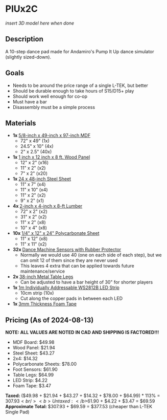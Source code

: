 # PIUx2C

*insert 3D model here when done*

<h2>Description</h2>
A 10-step dance pad made for Andamiro's Pump It Up dance simulator (slightly sized-down).

<h2>Goals</h2>
<ul>
<li>Needs to be around the price range of a single L-TEK, but better</li>
<li>Should be durable enough to take hours of S15/D15+ play</li>
<li>Should work well enough for co-op</li>
<li>Must have a bar</li>
<li>Disassembly must be a simple process</li>
</ul>

<h2>Materials</h2>
<ul>
  <li>
    <b>1x </b>
    <a href=https://www.homedepot.ca/product/hdg-premium-5-8-inch-x-49-inch-x-97-inch-mdf/1000167403>5/8-inch x 49-inch x 97-inch MDF</a>
    <ul>
      <li>72" x 49" (1x)</li>
      <li>24.5" x 10" (4x)</li>
      <li>2" x 2.5" (40x)</li>
    </ul>
  </li>
  <li>
    <b>1x </b>
    <a href=https://www.homedepot.ca/product/hdg-1-inch-x-12-inch-x-8-ft-laminated-whitewood-panels/1000175036>1 inch x 12 inch x 8 ft. Wood Panel</a>
    <ul>
      <li>12" x 2" (x16)</li>
      <li>11" x 2" (x2)</li>
      <li>7" x 2" (x20)</li>
    </ul>
  </li>
  <li>
    <b>1x </b>
    <a href=https://www.homedepot.ca/product/paulin-24-x-48-inch-22-gauge-steel-sheet/1000861562>24 x 48-inch Steel Sheet</a>
    <ul>
      <li>11" x 7" (x4)</li>
      <li>11" x 10" (x4)</li>
      <li>11" x 2" (x2)</li>
      <li>9" x 2" (x1)</li>
    </ul>
  </li>
  <li>
    <b>4x </b>
    <a href=https://www.homedepot.ca/product/2-inch-x-4-inch-x-8-ft-spf-select-2btr-grade-lumber/1000112108>2-inch x 4-inch x 8-ft Lumber</a>
    <ul>
      <li>72" x 2" (x2)</li>
      <li>31" x 2" (x2)</li>
      <li>11" x 2" (x8)</li>
      <li>10" x 4" (x8)</li>
    </ul>
  </li>
  <li>
    <b>10x </b>
    <a href=https://www.amazon.ca/gp/product/B07B91YQNX>1/4" x 12" x 24" Polycarbonate Sheet</a>
    <ul>
      <li>11" x 12" (x8)</li>
      <li>11" x 11" (x2)</li>
    </ul>
  </li>
  <li>
    <b>32x </b>
    <a href=https://www.alibaba.com/product-detail/8pcs-Foot-Sensing-Strip-Sensor-Bar_1601199194038.html>Dance Machine Sensors with Rubber Protector</a>
    <ul>
      <li>Normally we would use 40 (one on each side of each step), but we can omit 12 of them since they are never used</li>
      <li>This leaves 4 extra that can be applied towards future maintenance/service</li>
    </ul>
  </li>
  <li>
    <b>2x </b>
    <a href=https://www.amazon.ca/Aolloa-Metal-Industrial-Coffee-Furniture/dp/B0D45JW468>38-inch Metal Table Legs</a>
    <ul>
      <li>Can be adjusted to have a bar height of 30" for shorter players</li>
    </ul>
  </li>
  <li>
    <b>1x </b>
    <a href=https://www.aliexpress.com/item/4000875413944.html>1m Individually Addressable WS2812B LED Strip</a>
    <ul>
      <li>10cm strip (10x)</li>
      <li>Cut along the copper pads in between each LED</li>
    </ul>
  </li>
  <li>
    <b>1x </b>
    <a href=https://www.aliexpress.com/item/1005003550391834.html>3mm Thickness Foam Tape</a>
  </li>
</ul>

<h2>Pricing (As of 2024-08-13)</h2>
<b>NOTE: ALL VALUES ARE NOTED IN CAD AND SHIPPING IS FACTORED!!!</b>
<ul>
  <li>MDF Board: $49.98</li>
  <li>Wood Panel: $21.94</li>
  <li>Steel Sheet: $43.27</li>
  <li>2x4: $14.32</li>
  <li>Polycarbonate Sheets: $78.00</li>
  <li>Foot Sensors: $61.90</li>
  <li>Table Legs: $64.99</li>
  <li>LED Strip: $4.22</li>
  <li>Foam Tape: $3.47</li>
</ul>

<b>Taxed: </b>($49.98 + $21.94 + $43.27 + $14.32 + $78.00 + $64.99) * 113% = $307.93 <br/>
<b>Untaxed: </b>$61.90 + $4.22 + $3.47 = $69.59 <br/>
<b>Approximate Total: </b> $307.93 + $69.59 = $377.53 (cheaper than L-TEK Single Pad)
